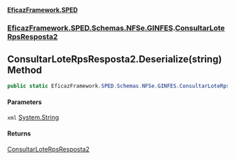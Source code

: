 #### [EficazFramework.SPED](EficazFrameworkSPED.md 'EficazFramework SPED')
### [EficazFramework.SPED.Schemas.NFSe.GINFES](EficazFramework.SPED.Schemas.NFSe.GINFES.md 'EficazFramework.SPED.Schemas.NFSe.GINFES').[ConsultarLoteRpsResposta2](EficazFramework.SPED.Schemas.NFSe.GINFES/ConsultarLoteRpsResposta2.md 'EficazFramework.SPED.Schemas.NFSe.GINFES.ConsultarLoteRpsResposta2')

## ConsultarLoteRpsResposta2.Deserialize(string) Method

```csharp
public static EficazFramework.SPED.Schemas.NFSe.GINFES.ConsultarLoteRpsResposta2 Deserialize(string xml);
```
#### Parameters

<a name='EficazFramework.SPED.Schemas.NFSe.GINFES.ConsultarLoteRpsResposta2.Deserialize(string).xml'></a>

`xml` [System.String](https://docs.microsoft.com/en-us/dotnet/api/System.String 'System.String')

#### Returns
[ConsultarLoteRpsResposta2](EficazFramework.SPED.Schemas.NFSe.GINFES/ConsultarLoteRpsResposta2.md 'EficazFramework.SPED.Schemas.NFSe.GINFES.ConsultarLoteRpsResposta2')